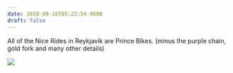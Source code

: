 ```yaml
---
date: 2018-08-16T05:22:54-0600
draft: false
---
```




All of the Nice Rides in Reykjavík are Prince Bikes. (minus the purple chain, gold fork and many other details)

![](/images/2018/ac2258b758.jpg)




